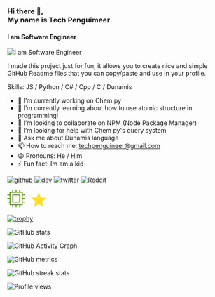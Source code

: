 ### Hi there 👋, <br>My name is Tech Penguimeer
#### I am Software Engineer
![I am Software Engineer](https://camo.githubusercontent.com/3295019e1471934b55f58fb548b591f037ce178bfa8ddb836bdadcf37a001f01/68747470733a2f2f692e696d6775722e636f6d2f58764c5a4c37702e706e67)

I made this project just for fun, it allows you to create nice and simple GitHub Readme files that you can copy/paste and use in your profile.

Skills: JS / Python / C# / Cpp / C / Dunamis

- 🔭 I’m currently working on Chem.py 
- 🌱 I’m currently learning about how to use atomic structure in programming!  
- 👯 I’m looking to collaborate on NPM (Node Package Manager) 
- 🤔 I’m looking for help with Chem py's query system 
- 💬 Ask me about Dunamis language 
- 📫 How to reach me: techpenguineer@gmail.com 
- 😄 Pronouns: He / Him 
- ⚡ Fun fact: Im am a kid 


[<img src='https://cdn.jsdelivr.net/npm/simple-icons@3.0.1/icons/github.svg' alt='github' height='40'>](https://github.com/techpenguineer)  [<img src='https://cdn.jsdelivr.net/npm/simple-icons@3.0.1/icons/dev-dot-to.svg' alt='dev' height='40'>](https://dev.to/techpenguineer)  [<img src='https://cdn.jsdelivr.net/npm/simple-icons@3.0.1/icons/twitter.svg' alt='twitter' height='40'>](https://twitter.com/techpenguineer)  [<img src='https://cdn.jsdelivr.net/npm/simple-icons@3.0.1/icons/reddit.svg' alt='Reddit' height='40'>](https://www.reddit.com/user/freshelite)  

<a href='https://docs.github.com/en/developers'><img src='https://raw.githubusercontent.com/acervenky/animated-github-badges/master/assets/devbadge.gif' width='40' height='40'></a> <a href='https://stars.github.com/'><img src='https://raw.githubusercontent.com/acervenky/animated-github-badges/master/assets/starbadge.gif' width='35' height='35'></a> 

[![trophy](https://github-profile-trophy.vercel.app/?username=techpenguineer)](https://github.com/ryo-ma/github-profile-trophy)

![GitHub stats](https://github-readme-stats.vercel.app/api?username=techpenguineer&show_icons=true)  

![GitHub Activity Graph](https://activity-graph.herokuapp.com/graph?username=techpenguineer)  

![GitHub metrics](https://metrics.lecoq.io/techpenguineer)  

![GitHub streak stats](https://github-readme-streak-stats.herokuapp.com/?user=techpenguineer)  

![Profile views](https://gpvc.arturio.dev/techpenguineer)  
